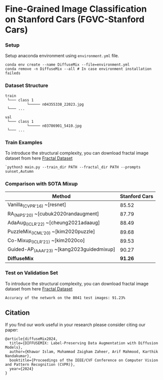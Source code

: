 # Fine-Grained Image Classification on Stanford Cars (FGVC-Stanford Cars)

### Setup
Setup anaconda environment using `environment.yml` file.

```
conda env create --name DiffuseMix --file=environment.yml
conda remove -n DiffuseMix --all # In case environment installation faileds
```

### Dataset Structure
```
train
 └─── class 1
          └───── n04355338_22023.jpg
 └─── ...

val
 └─── class 1
          └───── n03786901_5410.jpg
 └─── ...
```
### Train Examples

To introduce the structural complexity, you can download fractal image dataset from here [Fractal Dataset](https://drive.google.com/drive/folders/19xNHNGFv-OChaCazBdMOrwdGRsXy2LPs/)
```
`python3 main.py --train_dir PATH --fractal_dir PATH --prompts sunset,Autumn
```
### Comparison with SOTA Mixup

| Method                                              | Stanford Cars |
|-----------------------------------------------------|---------------|
| Vanilla<sub>(CVPR'16)</sub> ~[resnet]              | 85.52         |
| RA<sub>(NIPS'20)</sub> ~[cubuk2020randaugment]     | 87.79         |
| AdaAug<sub>(ICLR'22)</sub> ~[cheung2021adaaug]     | 88.49         |
| PuzzleMix<sub>(ICML'20)</sub> ~[kim2020puzzle]     | 89.68         |
| Co-Mixup<sub>(ICLR'21)</sub> ~[kim2020co]          | 89.53         |
| Guided-AP<sub>(AAAI'23)</sub> ~[kang2023guidedmixup]| 90.27         |
| **DiffuseMix**                                      | **91.26**     |



### Test on Validation Set

To introduce the structural complexity, you can download fractal image dataset from here [Fractal Dataset](https://drive.google.com/drive/folders/19xNHNGFv-OChaCazBdMOrwdGRsXy2LPs/)
```
Accuracy of the network on the 8041 test images: 91.23%
```



## Citation
If you find our work useful in your research please consider citing our paper:
```
@article{diffuseMix2024,
  title={DIFFUSEMIX: Label-Preserving Data Augmentation with Diffusion Models},
  author={Khawar Islam, Muhammad Zaigham Zaheer, Arif Mahmood, Karthik Nandakumar},
  booktitle={Proceedings of the IEEE/CVF Conference on Computer Vision and Pattern Recognition (CVPR)},
  year={2024}
}
```